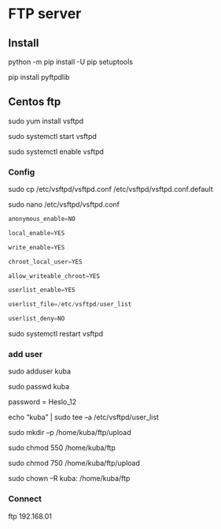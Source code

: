# FTP server

## Install

python -m pip install -U pip setuptools

pip install pyftpdlib

## Centos ftp

sudo yum install vsftpd

sudo systemctl start vsftpd

sudo systemctl enable vsftpd

### Config

sudo cp /etc/vsftpd/vsftpd.conf /etc/vsftpd/vsftpd.conf.default

sudo nano /etc/vsftpd/vsftpd.conf

```python
anonymous_enable=NO

local_enable=YES

write_enable=YES

chroot_local_user=YES

allow_writeable_chroot=YES

userlist_enable=YES

userlist_file=/etc/vsftpd/user_list

userlist_deny=NO
```

sudo systemctl restart vsftpd

### add user

sudo adduser kuba

sudo passwd kuba

password = Heslo_12

echo “kuba” | sudo tee –a /etc/vsftpd/user_list

sudo mkdir –p /home/kuba/ftp/upload

sudo chmod 550 /home/kuba/ftp

sudo chmod 750 /home/kuba/ftp/upload

sudo chown –R kuba: /home/kuba/ftp

### Connect

ftp 192.168.01